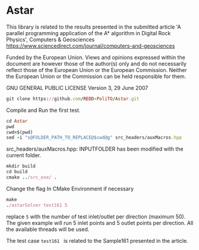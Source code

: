 # Astar

This library is related to the results presented in the submitted article 'A parallel programming application of the A* algorithm in Digital Rock Physics', Computers & Geosciences https://www.sciencedirect.com/journal/computers-and-geosciences

Funded by the European Union. Views and opinions expressed within the document are however those of the author(s) only and do not necessarily reflect those of the European Union or the European Commission. Neither the European Union or the Commission can be held responsible for them.

GNU GENERAL PUBLIC LICENSE Version 3, 29 June 2007

```rb
git clone https://github.com/REDD-PoliTO/Astar.git
```

Compile and Run the first test. 

```rb
cd Astar
pwd
cwd=$(pwd)
sed -i "s@FOLDER_PATH_TO_REPLACE@$cwd@g" src_headers/auxMacros.hpp
```
src_headers/auxMacros.hpp: INPUTFOLDER has been modified with the current folder.

```rb
mkdir build
cd build
cmake ../src_exe/ .
```
Change the flag In CMake Environment if necessary
```rb
make
./astarSolver test161 5
```

replace ``` 5 ``` with the number of test inlet/outlet per direction (maximum 50). The given example will run 5 inlet points and 5 outlet points per direction. All the available threads will be used.

The test case ```test161 ``` is related to the Sample161 presented in the article. 
